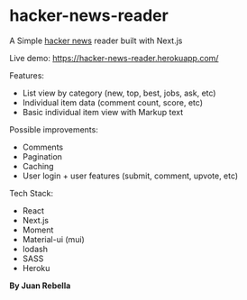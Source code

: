 # hacker-news-reader

A Simple [hacker news](https://news.ycombinator.com/ "hacker news") reader built with Next.js

Live demo: https://hacker-news-reader.herokuapp.com/

Features:

- List view by category (new, top, best, jobs, ask, etc)
- Individual item data (comment count, score, etc)
- Basic individual item view with Markup text

Possible improvements:

- Comments
- Pagination
- Caching
- User login + user features (submit, comment, upvote, etc)

Tech Stack:

- React
- Next.js
- Moment
- Material-ui (mui)
- lodash
- SASS
- Heroku

**By Juan Rebella**
